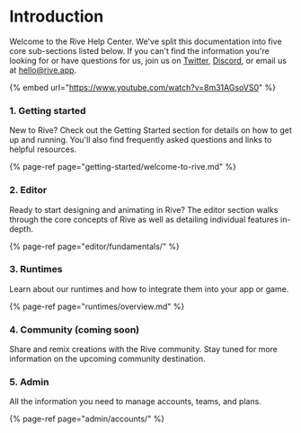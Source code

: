 # Introduction

Welcome to the Rive Help Center. We've split this documentation into five core sub-sections listed below. If you can't find the information you're looking for or have questions for us, join us on [Twitter](https://twitter.com/rive_app), [Discord](https://discord.com/invite/FGjmaTr), or email us at [hello@rive.app](mailto:hello@rive.app).

{% embed url="https://www.youtube.com/watch?v=8m31AGsoVS0" %}

### 1. Getting started

New to Rive? Check out the Getting Started section for details on how to get up and running. You'll also find frequently asked questions and links to helpful resources.

{% page-ref page="getting-started/welcome-to-rive.md" %}

### 2. Editor

Ready to start designing and animating in Rive? The editor section walks through the core concepts of Rive as well as detailing individual features in-depth.

{% page-ref page="editor/fundamentals/" %}

### 3. Runtimes

Learn about our runtimes and how to integrate them into your app or game.

{% page-ref page="runtimes/overview.md" %}

### 4. Community \(coming soon\)

Share and remix creations with the Rive community. Stay tuned for more information on the upcoming community destination.

### 5. Admin

All the information you need to manage accounts, teams, and plans.

{% page-ref page="admin/accounts/" %}





